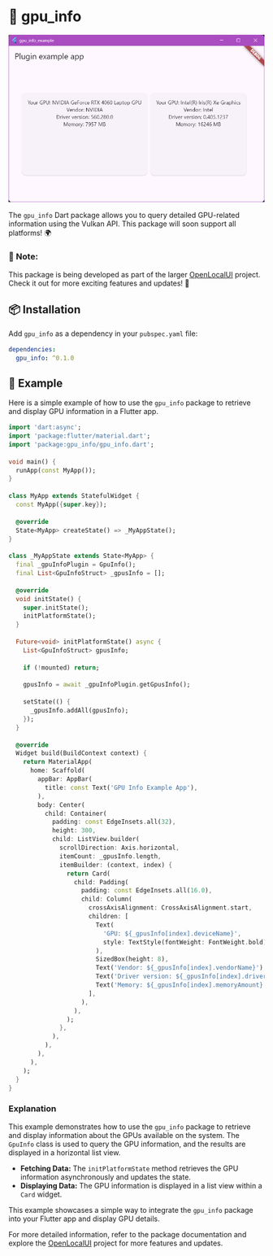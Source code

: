 # 🚀 gpu_info

![Screenshot](https://github.com/WilliamKarolDiCioccio/gpu_info/blob/main/.github/images/screenshot.png)

The `gpu_info` Dart package allows you to query detailed GPU-related information using the Vulkan API. This package will soon support all platforms! 🌍

### 📢 Note:
This package is being developed as part of the larger [OpenLocalUI](https://github.com/WilliamKarolDiCioccio/open_local_ui) project. Check it out for more exciting features and updates! 🌟

## 📦 Installation

Add `gpu_info` as a dependency in your `pubspec.yaml` file:

```yaml
dependencies:
  gpu_info: ^0.1.0
```

## 🚀 Example

Here is a simple example of how to use the `gpu_info` package to retrieve and display GPU information in a Flutter app.

```dart
import 'dart:async';
import 'package:flutter/material.dart';
import 'package:gpu_info/gpu_info.dart';

void main() {
  runApp(const MyApp());
}

class MyApp extends StatefulWidget {
  const MyApp({super.key});

  @override
  State<MyApp> createState() => _MyAppState();
}

class _MyAppState extends State<MyApp> {
  final _gpuInfoPlugin = GpuInfo();
  final List<GpuInfoStruct> _gpusInfo = [];

  @override
  void initState() {
    super.initState();
    initPlatformState();
  }

  Future<void> initPlatformState() async {
    List<GpuInfoStruct> gpusInfo;

    if (!mounted) return;

    gpusInfo = await _gpuInfoPlugin.getGpusInfo();

    setState(() {
      _gpusInfo.addAll(gpusInfo);
    });
  }

  @override
  Widget build(BuildContext context) {
    return MaterialApp(
      home: Scaffold(
        appBar: AppBar(
          title: const Text('GPU Info Example App'),
        ),
        body: Center(
          child: Container(
            padding: const EdgeInsets.all(32),
            height: 300,
            child: ListView.builder(
              scrollDirection: Axis.horizontal,
              itemCount: _gpusInfo.length,
              itemBuilder: (context, index) {
                return Card(
                  child: Padding(
                    padding: const EdgeInsets.all(16.0),
                    child: Column(
                      crossAxisAlignment: CrossAxisAlignment.start,
                      children: [
                        Text(
                          'GPU: ${_gpusInfo[index].deviceName}',
                          style: TextStyle(fontWeight: FontWeight.bold),
                        ),
                        SizedBox(height: 8),
                        Text('Vendor: ${_gpusInfo[index].vendorName}'),
                        Text('Driver version: ${_gpusInfo[index].driverVersion}'),
                        Text('Memory: ${_gpusInfo[index].memoryAmount} MB'),
                      ],
                    ),
                  ),
                );
              },
            ),
          ),
        ),
      ),
    );
  }
}
```

### Explanation

This example demonstrates how to use the `gpu_info` package to retrieve and display information about the GPUs available on the system. The `GpuInfo` class is used to query the GPU information, and the results are displayed in a horizontal list view.

- **Fetching Data:** The `initPlatformState` method retrieves the GPU information asynchronously and updates the state.
- **Displaying Data:** The GPU information is displayed in a list view within a `Card` widget.

This example showcases a simple way to integrate the `gpu_info` package into your Flutter app and display GPU details.

For more detailed information, refer to the package documentation and explore the [OpenLocalUI](https://github.com/WilliamKarolDiCioccio/open_local_ui) project for more features and updates.
